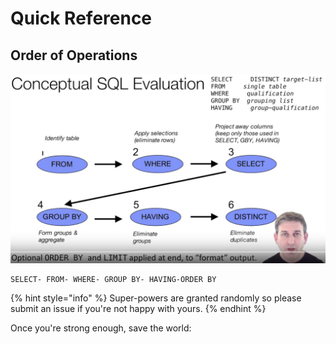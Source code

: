 # Quick Reference

## Order of Operations

![](.gitbook/assets/screenshot-2021-06-05-124213.png)

```
SELECT- FROM- WHERE- GROUP BY- HAVING-ORDER BY
```

{% hint style="info" %}
 Super-powers are granted randomly so please submit an issue if you're not happy with yours.
{% endhint %}

Once you're strong enough, save the world:

